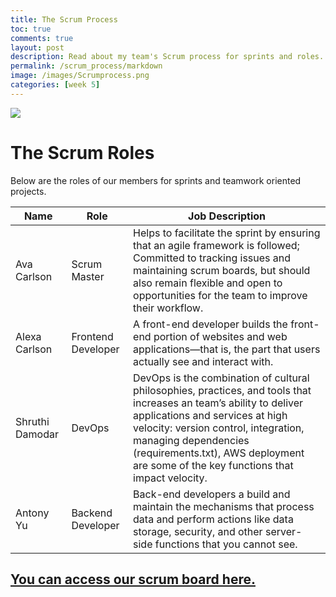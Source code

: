 ```yaml
---
title: The Scrum Process
toc: true
comments: true
layout: post
description: Read about my team's Scrum process for sprints and roles.
permalink: /scrum_process/markdown
image: /images/Scrumprocess.png
categories: [week 5]
---
```


![]({{site.baseurl}}/images/Scrumprocess.png)

# The Scrum Roles
Below are the roles of our members for sprints and teamwork oriented projects.

| Name | Role | Job Description |
|---|---|---|
| Ava Carlson | Scrum Master | Helps to facilitate the sprint by ensuring that an agile framework is followed; Committed to tracking issues and maintaining scrum boards, but should also remain flexible and open to opportunities for the team to improve their workflow. |
| Alexa Carlson | Frontend Developer |  A front-end developer builds the front-end portion of websites and web applications—that is, the part that users actually see and interact with. |
| Shruthi Damodar | DevOps | DevOps is the combination of cultural philosophies, practices, and tools that increases an team’s ability to deliver applications and services at high velocity: version control, integration, managing dependencies (requirements.txt), AWS deployment are some of the key functions that impact velocity. |
| Antony Yu | Backend Developer | Back-end developers a build and maintain the mechanisms that process data and perform actions like data storage, security, and other server-side functions that you cannot see. |

## [You can access our scrum board here.](https://github.com/users/alexac54767/projects/1/views/1)